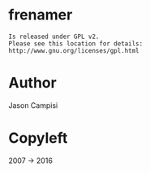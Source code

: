 frenamer
=====
    Is released under GPL v2. 
    Please see this location for details: http://www.gnu.org/licenses/gpl.html
	
Author
=====
Jason Campisi

Copyleft
=====
2007 -> 2016
